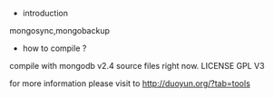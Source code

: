 - introduction

mongosync,mongobackup

- how to compile ?

compile with mongodb v2.4 source files right now.
LICENSE GPL V3


for more information please visit to 
http://duoyun.org/?tab=tools
